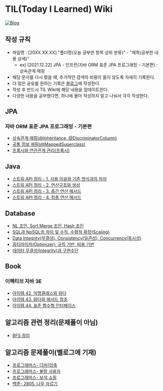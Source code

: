 # TIL(Today I Learned) Wiki

<p dir="auto"><a href="https://velog.io/@fantastik" rel="nofollow"><img src="https://img.shields.io/badge/Blog-velog.io%2F%40fantastik-green" alt="Blog" data-canonical-src="https://img.shields.io/badge/Blog-velog.io/@fantastik-green.svg" style="max-width: 100%;"></a></p>

## 작성 규칙

- 파일명 : [20XX.XX.XX] "폴더명(오늘 공부한 항목 상위 분류)" - "제목(공부한 내용 상세)"
  - ex) [2021.12.22] JPA - 인프런(자바 ORM 표준 JPA 프로그래밍 - 기본편) : 상속관계 매핑
- 해당 문서를 다시 봤을 때, 추가적인 검색의 비용이 들지 않도록 자세히 기록한다.
- 더 많은 공유를 원하는 기록은 [블로그](https://velog.io/@fantastik)에 작성한다.
- 작성 후 반드시 TIL Wiki에 해당 내용을 업데이트한다.
- 다양한 내용을 공부했다면, 하나에 몰아 작성하지 말고 나눠서 각각 작성한다.

## JPA
### 자바 ORM 표준 JPA 프로그래밍 - 기본편
- [상속관계 매핑(@Inheritance, @DiscriminatorColumn)](https://github.com/isemang/TIL/blob/main/JPA/%5B2021.12.25%5D%20JPA%20-%20%EA%B3%A0%EA%B8%89%20%EB%A7%A4%ED%95%91(%EC%83%81%EC%86%8D%EA%B4%80%EA%B3%84%20%EB%A7%A4%ED%95%91).md)
- [공통 정보 매핑(@MappedSuperclass)](https://github.com/isemang/TIL/blob/main/JPA/%5B2021.12.26%5D%20JPA%20-%20%EA%B3%A0%EA%B8%89%20%EB%A7%A4%ED%95%91(%40MappedSuperClass).md)
- [프록시와 연관관계 관리(프록시)](https://github.com/isemang/TIL/blob/main/JPA/%5B2021.12.29%5D%20JPA%20-%20%ED%94%84%EB%A1%9D%EC%8B%9C%EC%99%80%20%EC%97%B0%EA%B4%80%EA%B4%80%EA%B3%84%20%EA%B4%80%EB%A6%AC(%ED%94%84%EB%A1%9D%EC%8B%9C).md)

## Java
- [스트림 API 정리 - 1. 사용 이유와 기존 방식과의 차이](https://github.com/isemang/TIL/blob/main/Java/%5B2022.01.01%5D%20Learning%20JAVA%20-%20%EC%8A%A4%ED%8A%B8%EB%A6%BC:%201.%20%EC%82%AC%EC%9A%A9%20%EC%9D%B4%EC%9C%A0,%20%EA%B8%B0%EC%A1%B4%20%EB%B0%A9%EC%8B%9D%EA%B3%BC%EC%9D%98%20%EC%B0%A8%EC%9D%B4.md)
- [스트림 API 정리 - 2. 연산구조와 생성](https://github.com/isemang/TIL/blob/main/Java/%5B2022.01.02%5D%20Learning%20JAVA%20-%20%EC%8A%A4%ED%8A%B8%EB%A6%BC:%202.%20%EC%97%B0%EC%82%B0%20%EA%B5%AC%EC%A1%B0%EC%99%80%20%EC%83%9D%EC%84%B1.md)
- [스트림 API 정리 - 3. 중간 연산 메서드](https://github.com/isemang/TIL/blob/main/Java/%5B2022.01.03%5D%20Learning%20JAVA%20-%20%EC%8A%A4%ED%8A%B8%EB%A6%BC:%203.%20%EC%A4%91%EA%B0%84%20%EC%97%B0%EC%82%B0%20%EB%A9%94%EC%84%9C%EB%93%9C.md)
- [스트림 API 정리 - 4. 최종 연산 메서드](https://github.com/isemang/TIL/blob/main/Java/%5B2022.01.04%5D%20Learning%20JAVA%20-%20%EC%8A%A4%ED%8A%B8%EB%A6%BC:%204.%20%EC%B5%9C%EC%A2%85%20%EC%97%B0%EC%82%B0%20%EB%A9%94%EC%84%9C%EB%93%9C.md)

## Database
- [NL 조인, Sort Merge 조인, Hash 조인](https://github.com/isemang/TIL/blob/main/Database/%5B2022.01.11%5D%20DB%20-%20NL%20%EC%A1%B0%EC%9D%B8%2C%20Sort%20Merge%20%EC%A1%B0%EC%9D%B8%2C%20Hash%20%EC%A1%B0%EC%9D%B8.md)
- [SQL과 NoSQL의 차이 및 수직, 수평적 확장(Scaling)](https://github.com/isemang/TIL/blob/main/Database/%5B2022.01.11%5D%20DB%20-%20SQL%EA%B3%BC%20NoSQL%EC%9D%98%20%EC%B0%A8%EC%9D%B4%20%EB%B0%8F%20%ED%99%95%EC%9E%A5(Scaling)%20%EA%B0%9C%EB%85%90%20%EC%84%A4%EB%AA%85.md)
- [Data Integrity(무결성), Consistency(일관성), Concurrency(동시성)](https://github.com/isemang/TIL/blob/main/Database/%5B2022.01.12%5D%20DB%20-%20%EB%8D%B0%EC%9D%B4%ED%84%B0%20%EB%AC%B4%EA%B2%B0%EC%84%B1(Integrity)%2C%20%EC%9D%BC%EA%B4%80%EC%84%B1(Consistency)%2C%20%EB%8F%99%EC%8B%9C%EC%84%B1(Concurrency).md)
- [옵티마이저(Optimizer): 규칙 기반, 비용 기반](https://github.com/isemang/TIL/blob/main/Database/%5B2022.01.12%5D%20DB%20-%20%EC%98%B5%ED%8B%B0%EB%A7%88%EC%9D%B4%EC%A0%80(Optimizer):%20%EA%B7%9C%EC%B9%99%20%EA%B8%B0%EB%B0%98%20%EC%98%B5%ED%8B%B0%EB%A7%88%EC%9D%B4%EC%A0%80%2C%20%EB%B9%84%EC%9A%A9%20%EA%B8%B0%EB%B0%98%20%EC%98%B5%ED%8B%B0%EB%A7%88%EC%9D%B4%EC%A0%80.md)
- [데이터 무결성(Integrity)과 구현수단](https://github.com/isemang/TIL/blob/main/Database/%5B2022.01.13%5D%20DB%20-%20%EB%8D%B0%EC%9D%B4%ED%84%B0%20%EB%AC%B4%EA%B2%B0%EC%84%B1(Integrity)%EA%B3%BC%20%EA%B5%AC%ED%98%84%EC%88%98%EB%8B%A8.md)

## Book
### 이펙티브 자바 3E
- [아이템 42. 익명클래스와 람다](https://github.com/isemang/TIL/blob/main/Book/%EC%9D%B4%ED%8E%99%ED%8B%B0%EB%B8%8C%20%EC%9E%90%EB%B0%94%203E/%5B2021.12.22%5D%20%EC%9D%B4%ED%8E%99%ED%8B%B0%EB%B8%8C%20%EC%9E%90%EB%B0%94%203E%20-%20%EC%9D%B5%EB%AA%85%20%ED%81%B4%EB%9E%98%EC%8A%A4%EC%99%80%20%EB%9E%8C%EB%8B%A4.md)
- [아이템 43. 람다와 메서드 참조](https://github.com/isemang/TIL/blob/main/Book/%EC%9D%B4%ED%8E%99%ED%8B%B0%EB%B8%8C%20%EC%9E%90%EB%B0%94%203E/%5B2021.12.26%5D%20%EC%9D%B4%ED%8E%99%ED%8B%B0%EB%B8%8C%20%EC%9E%90%EB%B0%94%203E%20-%20%EB%9E%8C%EB%8B%A4%EC%99%80%20%EB%A9%94%EC%84%9C%EB%93%9C%20%EC%B0%B8%EC%A1%B0.md)
- [아이템 44. 표준 함수형 인터페이스](https://github.com/isemang/TIL/blob/main/Book/%EC%9D%B4%ED%8E%99%ED%8B%B0%EB%B8%8C%20%EC%9E%90%EB%B0%94%203E/%5B2021.12.30%5D%20%EC%9D%B4%ED%8E%99%ED%8B%B0%EB%B8%8C%20%EC%9E%90%EB%B0%94%203E%20-%20%ED%91%9C%EC%A4%80%20%ED%95%A8%EC%88%98%ED%98%95%20%EC%9D%B8%ED%84%B0%ED%8E%98%EC%9D%B4%EC%8A%A4.md)

## 알고리즘 관련 정리(문제풀이 아님)
- [BFS 정리](https://github.com/isemang/TIL/blob/main/%EC%95%8C%EA%B3%A0%EB%A6%AC%EC%A6%98%20%EA%B4%80%EB%A0%A8%20%EC%A0%95%EB%A6%AC/%5B2022.01.07%5D%20%EC%95%8C%EA%B3%A0%EB%A6%AC%EC%A6%98%20%EC%A0%95%EB%A6%AC%20-%20BFS.md)

## 알고리즘 문제풀이(벨로그에 기재)
- [프로그래머스- [3차]압축](https://velog.io/@fantastik/46)
- [프로그래머스- 불량 사용자](https://velog.io/@fantastik/47)
- [프로그래머스- 보석 쇼핑](https://velog.io/@fantastik/48)
- [백준- 2805. 나무 자르기](https://velog.io/@fantastik/49)

